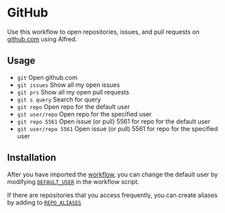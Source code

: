 # GitHub

Use this workflow to open repositories, issues, and pull requests on
[github.com][github] using Alfred.

## Usage

- `git` Open github.com
- `git issues` Show all my open issues
- `git prs` Show all my open pull requests
- `git s query` Search for query
- `git repo` Open repo for the default user
- `git user/repo` Open repo for the specified user
- `git repo 5561` Open issue (or pull) 5561 for repo for the default user
- `git user/repo 5561` Open issue (or pull) 5561 for repo for the specified user

## Installation

After you have imported the [workflow][workflow], you can change the default
user by modifying [`DEFAULT_USER`][user] in the workflow script.

If there are repositories that you access frequently, you can create aliases
by adding to [`REPO_ALIASES`][aliases]

[alfred]: http://www.alfredapp.com
[aliases]: https://github.com/chrishunt/alfred/blob/55fb4a9f95a8b5b568bfbefc5976b9c83c69b4bf/github/github_alfred.rb#L7-L12
[github]: https://github.com
[user]: https://github.com/chrishunt/alfred/blob/55fb4a9f95a8b5b568bfbefc5976b9c83c69b4bf/github/github_alfred.rb#L4-L5
[workflow]: https://github.com/chrishunt/alfred/blob/master/github/GitHub.alfredworkflow?raw=true

